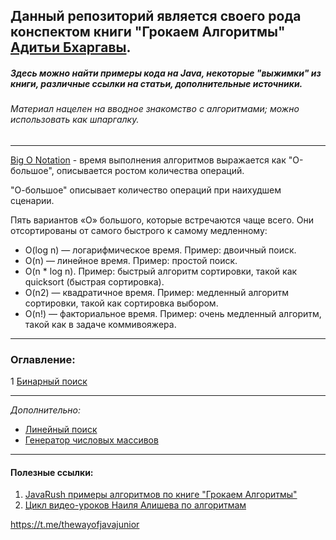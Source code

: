 ## Данный репозиторий является своего рода конспектом книги "Грокаем Алгоритмы" [Адитьи Бхаргавы](https://adit.io).
##### Здесь можно найти примеры кода на Java, некоторые "выжимки" из книги, различные ссылки на статьи, дополнительные источники.
###### Материал нацелен на вводное знакомство с алгоритмами; можно использовать как шпаргалку.  
___
[Big O Notation](https://techrocks.ru/2019/10/19/big-o-notation-simply-explained/) - время выполнения алгоритмов выражается как "О-большое", описывается ростом количества операций. 

"О-большое" описывает количество операций при наихудшем сценарии.

Пять вариантов «О» большого, которые встречаются чаще всего. Они отсортированы от самого быстрого к самому медленному:

- O(log n) — логарифмическое время. Пример: двоичный поиск.
- O(n) — линейное время. Пример: простой поиск.
- O(n * log n). Пример: быстрый алгоритм сортировки, такой как quicksort (быстрая сортировка).
- O(n2) — квадратичное время. Пример: медленный алгоритм сортировки, такой как сортировка выбором.
- O(n!) — факториальное время. Пример: очень медленный алгоритм, такой как в задаче коммивояжера.
___
### Оглавление:

1  [Бинарный поиск](src/main/java/binarySearch/README.md)

___
_Дополнительно:_
- [Линейный поиск](src/main/java/linearSearch/LinearSearch.java)
- [Генератор числовых массивов](src/main/java/generator/ArrayIntGenerator.java)


___
#### Полезные ссылки:
1. [JavaRush примеры алгоритмов по книге "Грокаем Алгоритмы"](https://javarush.ru/groups/posts/1899-grokaem-algoritmih-ili-bezboleznennoe-vvedenie-v-algoritmih) 
2. [Цикл видео-уроков Наиля Алишева по алгоритмам]()

https://t.me/thewayofjavajunior